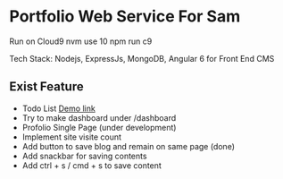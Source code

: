 # Portfolio Web Service For Sam

Run on Cloud9
nvm use 10
npm run c9

Tech Stack: Nodejs, ExpressJs, MongoDB, Angular 6 for Front End CMS

## Exist Feature

* Todo List [Demo link](https://samliweisen.github.io/#/todo)
* Try to make dashboard under /dashboard
* Profolio Single Page (under development)
* Implement site visite count
* Add button to save blog and remain on same page (done)
* Add snackbar for saving contents
* Add ctrl + s / cmd + s to save content